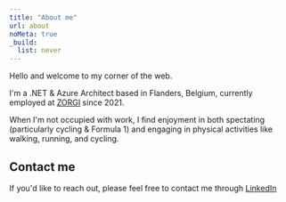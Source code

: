 ```yaml
---
title: "About me"
url: about
noMeta: true
_build:
  list: never
---
```

Hello and welcome to my corner of the web.

I'm a .NET & Azure Architect based in Flanders, Belgium, currently employed at [ZORGI](https://www.zorgi.be/) since 2021.

When I'm not occupied with work, I find enjoyment in both spectating (particularly cycling & Formula 1) and engaging in physical activities like walking, running, and cycling.

## Contact me
If you'd like to reach out, please feel free to contact me through [LinkedIn](https://www.linkedin.com/in/steven-devooght/)